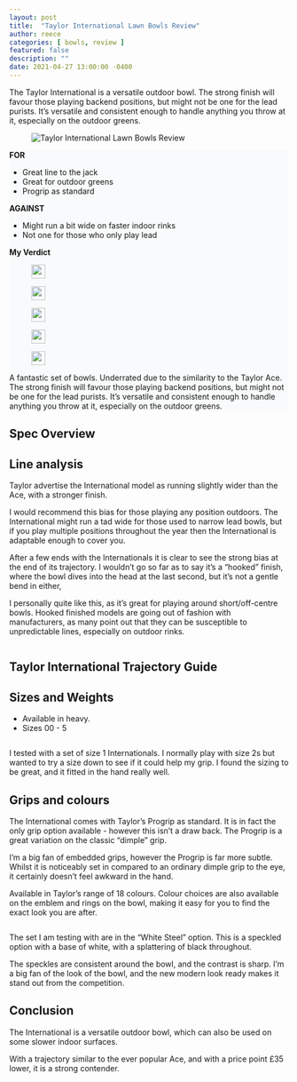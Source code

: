 ```yaml
---
layout: post
title:  "Taylor International Lawn Bowls Review"
author: reece
categories: [ bowls, review ]
featured: false
description: ""
date: 2021-04-27 13:00:00 -0400
---
```

    

<!-- wp:paragraph -->
<p xmlns="http://www.w3.org/1999/xhtml">The Taylor International is a versatile outdoor bowl. The strong finish will favour those playing backend positions, but might not be one for the lead purists. It’s versatile and consistent enough to handle anything you throw at it, especially on the outdoor greens.</p>
<!-- /wp:paragraph -->

<!-- wp:image {"id":164,"sizeSlug":"full","linkDestination":"none"} -->
<figure class="wp-block-image size-full"><img src="/img/posts/taylor_international_lawn_bowls_review.jpg" alt="Taylor International Lawn Bowls Review" class="wp-image-164"/></figure>
<!-- /wp:image -->

<!-- wp:group {"style":{"color":{"background":"#f8fafb"}}} -->
<div class="wp-block-group has-background" style="background-color:#f8fafb"><!-- wp:columns -->
<div class="wp-block-columns"><!-- wp:column -->
<div class="wp-block-column"><!-- wp:paragraph -->
<p><strong>FOR</strong></p>
<!-- /wp:paragraph -->

<!-- wp:list -->
<ul><!-- wp:list-item -->
<li>Great line to the jack</li>
<!-- /wp:list-item -->

<!-- wp:list-item -->
<li>Great for outdoor greens</li>
<!-- /wp:list-item -->

<!-- wp:list-item -->
<li>Progrip as standard</li>
<!-- /wp:list-item --></ul>
<!-- /wp:list --></div>
<!-- /wp:column -->

<!-- wp:column -->
<div class="wp-block-column"><!-- wp:paragraph -->
<p><strong>AGAINST</strong></p>
<!-- /wp:paragraph -->

<!-- wp:list -->
<ul><!-- wp:list-item -->
<li>Might run a bit wide on faster indoor rinks</li>
<!-- /wp:list-item -->

<!-- wp:list-item -->
<li>Not one for those who only play lead</li>
<!-- /wp:list-item --></ul>
<!-- /wp:list --></div>
<!-- /wp:column --></div>
<!-- /wp:columns -->

<!-- wp:paragraph -->
<p><strong>My Verdict</strong></p>
<!-- /wp:paragraph -->

<!-- wp:group {"layout":{"type":"flex","allowOrientation":false}} -->
<div class="wp-block-group"><!-- wp:image {"id":481,"width":25,"height":25,"sizeSlug":"full","linkDestination":"none"} -->
<figure class="wp-block-image size-full is-resized"><img src="/img/posts/icon-star.png" alt="" class="wp-image-481" width="25" height="25"/></figure>
<!-- /wp:image -->

<!-- wp:image {"id":481,"width":25,"height":25,"sizeSlug":"full","linkDestination":"none"} -->
<figure class="wp-block-image size-full is-resized"><img src="/img/posts/icon-star.png" alt="" class="wp-image-481" width="25" height="25"/></figure>
<!-- /wp:image -->

<!-- wp:image {"id":481,"width":25,"height":25,"sizeSlug":"full","linkDestination":"none"} -->
<figure class="wp-block-image size-full is-resized"><img src="/img/posts/icon-star.png" alt="" class="wp-image-481" width="25" height="25"/></figure>
<!-- /wp:image -->

<!-- wp:image {"id":481,"width":25,"height":25,"sizeSlug":"full","linkDestination":"none"} -->
<figure class="wp-block-image size-full is-resized"><img src="/img/posts/icon-star.png" alt="" class="wp-image-481" width="25" height="25"/></figure>
<!-- /wp:image -->

<!-- wp:image {"id":481,"width":25,"height":25,"sizeSlug":"full","linkDestination":"none"} -->
<figure class="wp-block-image size-full is-resized"><img src="/img/posts/icon-star.png" alt="" class="wp-image-481" width="25" height="25"/></figure>
<!-- /wp:image --></div>
<!-- /wp:group -->

<!-- wp:paragraph -->
<p>A fantastic set of bowls. Underrated due to the similarity to the Taylor Ace. The strong finish will favour those playing backend positions, but might not be one for the lead purists. It’s versatile and consistent enough to handle anything you throw at it, especially on the outdoor greens.</p>
<!-- /wp:paragraph --></div>
<!-- /wp:group -->

<!-- wp:heading -->
<h2>Spec Overview</h2>
<!-- /wp:heading -->

<!-- wp:block {"ref":2706} /-->

<!-- wp:heading -->
<h2><a href="#line-analysis"></a>Line analysis</h2>
<!-- /wp:heading -->

<!-- wp:paragraph -->
<p>Taylor advertise the International model as running slightly wider than the Ace, with a stronger finish.</p>
<!-- /wp:paragraph -->

<!-- wp:paragraph -->
<p>I would recommend this bias for those playing any position outdoors. The International might run a tad wide for those used to narrow lead bowls, but if you play multiple positions throughout the year then the International is adaptable enough to cover you.</p>
<!-- /wp:paragraph -->

<!-- wp:paragraph -->
<p>After a few ends with the Internationals it is clear to see the strong bias at the end of its trajectory. I wouldn’t go so far as to say it’s a “hooked” finish, where the bowl dives into the head at the last second, but it’s not a gentle bend in either,</p>
<!-- /wp:paragraph -->

<!-- wp:paragraph -->
<p>I personally quite like this, as it’s great for playing around short/off-centre bowls. Hooked finished models are going out of fashion with manufacturers, as many point out that they can be susceptible to unpredictable lines, especially on outdoor rinks.</p>
<!-- /wp:paragraph -->

<!-- wp:image {"linkDestination":"custom"} -->
<figure class="wp-block-image"><a href="#" target="_blank" rel="noreferrer noopener"><img src="/img/posts/taylor-international.jpg" alt=""/></a></figure>
<!-- /wp:image -->

<!-- wp:heading -->
<h2><a href="#taylor-international-trajectory-guide"></a>Taylor International Trajectory Guide</h2>
<!-- /wp:heading -->

<!-- wp:block {"ref":2824} /-->

<!-- wp:heading -->
<h2><a href="#sizes-and-weights"></a>Sizes and Weights</h2>
<!-- /wp:heading -->

<!-- wp:list -->
<ul><!-- wp:list-item -->
<li>Available in heavy.</li>
<!-- /wp:list-item -->

<!-- wp:list-item -->
<li>Sizes 00 - 5</li>
<!-- /wp:list-item --></ul>
<!-- /wp:list -->

<!-- wp:image {"linkDestination":"custom"} -->
<figure class="wp-block-image"><a href="#" target="_blank" rel="noreferrer noopener"><img src="/img/posts/taylor-international-colour.jpg" alt=""/></a></figure>
<!-- /wp:image -->

<!-- wp:paragraph -->
<p>I tested with a set of size 1 Internationals. I normally play with size 2s but wanted to try a size down to see if it could help my grip. I found the sizing to be great, and it fitted in the hand really well.</p>
<!-- /wp:paragraph -->

<!-- wp:heading -->
<h2><a href="#grips-and-colours"></a>Grips and colours</h2>
<!-- /wp:heading -->

<!-- wp:paragraph -->
<p>The International comes with Taylor’s Progrip as standard. It is in fact the only grip option available - however this isn’t a draw back. The Progrip is a great variation on the classic “dimple” grip.</p>
<!-- /wp:paragraph -->

<!-- wp:paragraph -->
<p>I’m a big fan of embedded grips, however the Progrip is far more subtle. Whilst it is noticeably set in compared to an ordinary dimple grip to the eye, it certainly doesn’t feel awkward in the hand.</p>
<!-- /wp:paragraph -->

<!-- wp:paragraph -->
<p>Available in Taylor’s range of 18 colours. Colour choices are also available on the emblem and rings on the bowl, making it easy for you to find the exact look you are after.</p>
<!-- /wp:paragraph -->

<!-- wp:image {"linkDestination":"custom"} -->
<figure class="wp-block-image"><a href="#" target="_blank" rel="noreferrer noopener"><img src="/img/posts/taylor-international-grip.jpg" alt=""/></a></figure>
<!-- /wp:image -->

<!-- wp:paragraph -->
<p>The set I am testing with are in the “White Steel” option. This is a speckled option with a base of white, with a splattering of black throughout.</p>
<!-- /wp:paragraph -->

<!-- wp:paragraph -->
<p>The speckles are consistent around the bowl, and the contrast is sharp. I’m a big fan of the look of the bowl, and the new modern look ready makes it stand out from the competition.</p>
<!-- /wp:paragraph -->

<!-- wp:heading -->
<h2><a href="#conclusion"></a>Conclusion</h2>
<!-- /wp:heading -->

<!-- wp:paragraph -->
<p>The International is a versatile outdoor bowl, which can also be used on some slower indoor surfaces.</p>
<!-- /wp:paragraph -->

<!-- wp:paragraph -->
<p>With a trajectory similar to the ever popular Ace, and with a price point £35 lower, it is a strong contender.</p>
<!-- /wp:paragraph -->
    